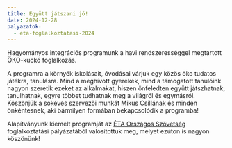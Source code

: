 ```yaml
---
title: Együtt játszani jó!
date: 2024-12-28
palyazatok:
  - eta-foglalkoztatasi-2024
---
```

Hagyományos integrációs programunk a havi rendszerességgel megtartott ÖKO-kuckó foglalkozás.
<!--more-->

A programra a környék iskolásait, óvodásai várjuk egy közös öko tudatos játékra, tanulásra. Mind a meghívott gyerekek, mind a támogatott tanulóink nagyon szeretik ezeket az alkalmakat, hiszen önfeledten együtt játszhatnak, tanulhatnak, egyre többet tudhatnak meg a világról és egymásról. Köszönjük a sokéves szervezői munkát Mikus Csillának és minden önkéntesnek, aki bármilyen formában bekapcsolódik a programba!

Alapítványunk kiemelt programját az [ÉTA Országos Szövetség](https://www.eta-szov.hu) foglalkoztatási pályázatából valósítottuk meg, melyet ezúton is nagyon köszönünk!

